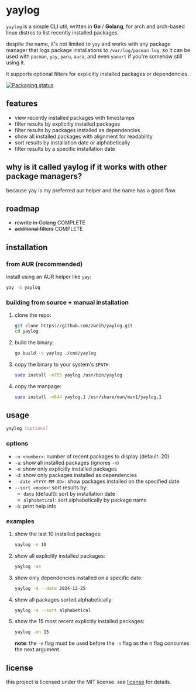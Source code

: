 # yaylog

`yaylog` is a simple CLI util, written in **Go** / **Golang**, for arch and arch-based linux distros to list recently installed packages.

despite the name, it's not limited to `yay` and works with any package manager that logs package installations to `/var/log/pacman.log`. so it can be used with `pacman`, `yay`, `paru`, `aura`, and even `yaourt` if you're somehow still using it.

it supports optional filters for explicitly installed packages or dependencies.

[![Packaging status](https://repology.org/badge/vertical-allrepos/yaylog.svg)](https://repology.org/project/yaylog/versions)

## features

- view recently installed packages with timestamps
- filter results by explicitly installed packages
- filter results by packages installed as dependencies
- show all installed packages with alignment for readability
- sort results by installation date or alphabetically
- filter results by a specific installation date

## why is it called yaylog if it works with other package managers?
because yay is my preferred aur helper and the name has a good flow.

## roadmap

- ~~rewrite in Golang~~ COMPLETE
- ~~additional filters~~ COMPLETE

## installation

### from AUR (**recommended**)
install using an AUR helper like `yay`:
```bash
yay -S yaylog
```

### building from source + manual installation
1. clone the repo:
   ```bash
   git clone https://github.com/zweih/yaylog.git
   cd yaylog
   ```
2. build the binary:
   ```bash
   go build -o yaylog ./cmd/yaylog
   ```
3. copy the binary to your system's `$PATH`:
   ```bash
   sudo install -m755 yaylog /usr/bin/yaylog
   ```
4. copy the manpage:
   ```bash
   sudo install -m644 yaylog.1 /usr/share/man/man1/yaylog.1
   ```

## usage

```bash
yaylog [options]
```

### options
- `-n <number>`: number of recent packages to display (default: 20)
- `-a`: show all installed packages (ignores `-n`)
- `-e`: show only explicitly installed packages
- `-d`: show only packages installed as dependencies
- `--date <YYYY-MM-DD>`: show packages installed on the specified date
- `--sort <mode>`: sort results by:
  - `date` (default): sort by installation date
  - `alphabetical`: sort alphabetically by package name
- `-h`: print help info

### examples
1. show the last 10 installed packages:
   ```bash
   yaylog -n 10
   ```
2. show all explicitly installed packages:
   ```bash
   yaylog -ae
   ```
3. show only dependencies installed on a specific date:
   ```bash
   yaylog -d --date 2024-12-25
   ```
4. show all packages sorted alphabetically:
   ```bash
   yaylog -a --sort alphabetical
   ```
5. show the 15 most recent explicitly installed packages:
   ```bash
   yaylog -en 15
   ```

   **note**: the `-e` flag must be used before the `-n` flag as the n flag consumes the next argument.

## license

this project is licensed under the MIT license. see [license](LICENSE) for details.
